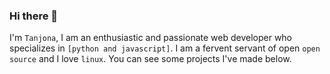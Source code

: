 ### Hi there 👋

I'm `Tanjona`, I am an enthusiastic and passionate web developer who specializes in `[python and javascript]`.
I am a fervent servant of open `open source` and I love `linux`.
You can see some projects I've made below.

